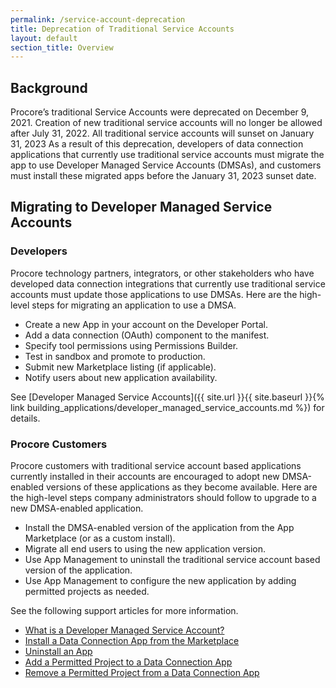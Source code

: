 ```yaml
---
permalink: /service-account-deprecation
title: Deprecation of Traditional Service Accounts
layout: default
section_title: Overview
---
```


## Background

Procore’s traditional Service Accounts were deprecated on December 9, 2021.
Creation of new traditional service accounts will no longer be allowed after July 31, 2022.
All traditional service accounts will sunset on January 31, 2023
As a result of this deprecation, developers of data connection applications that currently use traditional service accounts must migrate the app to use Developer Managed Service Accounts (DMSAs), and customers must install these migrated apps before the January 31, 2023 sunset date.

## Migrating to Developer Managed Service Accounts

### Developers

Procore technology partners, integrators, or other stakeholders who have developed data connection integrations that currently use traditional service accounts must update those applications to use DMSAs.
Here are the high-level steps for migrating an application to use a DMSA.

- Create a new App in your account on the Developer Portal.
- Add a data connection (OAuth) component to the manifest.
- Specify tool permissions using Permissions Builder.
- Test in sandbox and promote to production.
- Submit new Marketplace listing (if applicable).
- Notify users about new application availability.

See [Developer Managed Service Accounts]({{ site.url }}{{ site.baseurl }}{% link building_applications/developer_managed_service_accounts.md %}) for details.

### Procore Customers

Procore customers with traditional service account based applications currently installed in their accounts are encouraged to adopt new DMSA-enabled versions of these applications as they become available.
Here are the high-level steps company administrators should follow to upgrade to a new DMSA-enabled application.

- Install the DMSA-enabled version of the application from the App Marketplace (or as a custom install).
- Migrate all end users to using the new application version.
- Use App Management to uninstall the traditional service account based version of the application.
- Use App Management to configure the new application by adding permitted projects as needed.

See the following support articles for more information.

- [What is a Developer Managed Service Account?](https://support.procore.com/faq/what-is-developer-managed-service-account)
- [Install a Data Connection App from the Marketplace](https://support.procore.com/products/online/user-guide/company-level/admin/tutorials/Install-data-connection-app)
- [Uninstall an App](https://support.procore.com/products/online/user-guide/company-level/admin/tutorials/uninstall-app)
- [Add a Permitted Project to a Data Connection App](https://support.procore.com/products/online/user-guide/company-level/admin/tutorials/add-permitted-project)
- [Remove a Permitted Project from a Data Connection App](https://support.procore.com/products/online/user-guide/company-level/admin/tutorials/remove-permitted-project)
